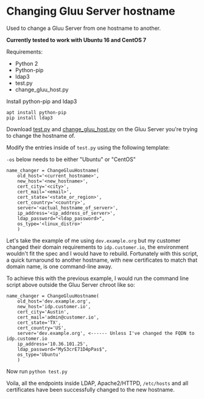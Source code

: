 # Changing Gluu Server hostname

Used to change a Gluu Server from one hostname to another.

**Currently tested to work with Ubuntu 16 and CentOS 7**

Requirements:

- Python 2
- Python-pip
- ldap3
- test.py
- change_gluu_host.py

Install python-pip and ldap3

```
apt install python-pip
pip install ldap3
```

Download [test.py](https://github.com/GluuFederation/cluster-mgr/blob/master/testing/test.py) and [change_gluu_host.py](https://github.com/GluuFederation/cluster-mgr/blob/master/testing/change_gluu_host.py) on the Gluu Server you're trying to change the hostname of.

Modify the entries inside of `test.py` using the following template:

`-os` below needs to be either "Ubuntu" or "CentOS"

```
name_changer = ChangeGluuHostname(
    old_host='<current_hostname>',
    new_host='<new_hostname>',
    cert_city='<city>',
    cert_mail='<email>',
    cert_state='<state_or_region>',
    cert_country='<country>',
    server='<actual_hostname_of_server>',
    ip_address='<ip_address_of_server>',
    ldap_password="<ldap_password>",
    os_type='<linux_distro>'
    )
```
  
  Let's take the example of me using `dev.example.org` but my customer changed their domain requirements to `idp.customer.io`, the environment wouldn't fit the spec and I would have to rebuild. Fortunately with this script, a quick turnaround to another hostname, with new certificates to match that domain name, is one command-line away.

  To achieve this with the previous example, I would run the command line script above outside the Gluu Server chroot like so:
  

```
name_changer = ChangeGluuHostname(
    old_host='dev.example.org',
    new_host='idp.customer.io',
    cert_city='Austin',
    cert_mail='admin@customer.io',
    cert_state='TX',
    cert_country='US',
    server='dev.example.org', <------ Unless I've changed the FQDN to idp.customer.io
    ip_address='10.36.101.25',
    ldap_password="MyS3crE71D4pPas$",
    os_type='Ubuntu'
    )
```

  Now run `python test.py`
  
  Voila, all the endpoints inside LDAP, Apache2/HTTPD, `/etc/hosts` and all certificates have been successfully changed to the new hostname. 
